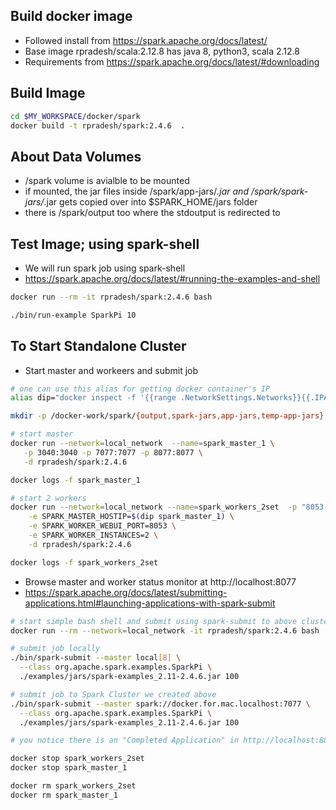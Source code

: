 ## Build docker image
* Followed install from https://spark.apache.org/docs/latest/
* Base image rpradesh/scala:2.12.8 has java 8, python3, scala 2.12.8
* Requirements from https://spark.apache.org/docs/latest/#downloading

## Build Image
```bash
cd $MY_WORKSPACE/docker/spark
docker build -t rpradesh/spark:2.4.6  .
```

## About Data Volumes
* /spark volume is avialble to be mounted
* if mounted, the jar files inside /spark/app-jars/*.jar and /spark/spark-jars/*.jar gets copied over into $SPARK_HOME/jars folder
* there is /spark/output too where the stdoutput is redirected to 

## Test Image; using spark-shell
* We will run spark job using spark-shell
* https://spark.apache.org/docs/latest/#running-the-examples-and-shell
  
```bash
docker run --rm -it rpradesh/spark:2.4.6 bash

./bin/run-example SparkPi 10
```

## To Start Standalone Cluster
* Start master and workeers and submit job
```bash
# one can use this alias for getting docker container's IP 
alias dip="docker inspect -f '{{range .NetworkSettings.Networks}}{{.IPAddress}}{{end}}'"

mkdir -p /docker-work/spark/{output,spark-jars,app-jars,temp-app-jars}

# start master
docker run --network=local_network  --name=spark_master_1 \
   -p 3040:3040 -p 7077:7077 -p 8077:8077 \
   -d rpradesh/spark:2.4.6

docker logs -f spark_master_1

# start 2 workers
docker run --network=local_network --name=spark_workers_2set  -p "8053-8055:8053-8055" \
    -e SPARK_MASTER_HOSTIP=$(dip spark_master_1) \
    -e SPARK_WORKER_WEBUI_PORT=8053 \
    -e SPARK_WORKER_INSTANCES=2 \
    -d rpradesh/spark:2.4.6

docker logs -f spark_workers_2set
```   

* Browse master and worker status monitor at http://localhost:8077
* https://spark.apache.org/docs/latest/submitting-applications.html#launching-applications-with-spark-submit

```bash
# start simple bash shell and submit using spark-submit to above cluster
docker run --rm --network=local_network -it rpradesh/spark:2.4.6 bash

# submit job locally
./bin/spark-submit --master local[8] \
  --class org.apache.spark.examples.SparkPi \
  ./examples/jars/spark-examples_2.11-2.4.6.jar 100

# submit job to Spark Cluster we created above
./bin/spark-submit --master spark://docker.for.mac.localhost:7077 \
  --class org.apache.spark.examples.SparkPi \
  ./examples/jars/spark-examples_2.11-2.4.6.jar 100

# you notice there is an "Completed Application" in http://localhost:8077/

docker stop spark_workers_2set
docker stop spark_master_1

docker rm spark_workers_2set
docker rm spark_master_1

```
